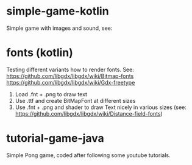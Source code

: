 # simple-game-kotlin

Simple game with images and sound, see: 

# fonts (kotlin)

Testing different variants how to render fonts.
See: 
https://github.com/libgdx/libgdx/wiki/Bitmap-fonts
https://github.com/libgdx/libgdx/wiki/Gdx-freetype


1. Load .fnt + .png to draw text
2. Use .ttf and create BitMapFont at different sizes
3. Use .fnt + .png and shader to draw Text nicely in various sizes (see: https://github.com/libgdx/libgdx/wiki/Distance-field-fonts)

# tutorial-game-java

Simple Pong game, coded after following some youtube tutorials.
